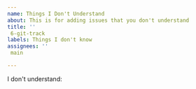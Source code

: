 ```yaml
---
name: Things I Don't Understand
about: This is for adding issues that you don't understand
title: ''
 6-git-track
labels: Things I don't know
assignees: ''
 main

---
```


I don't understand:

